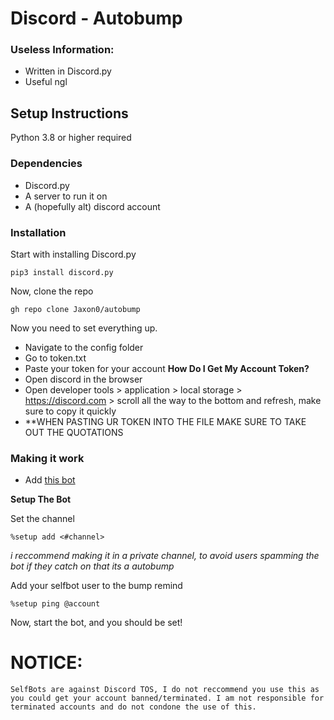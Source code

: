 # Discord - Autobump

### Useless Information:
- Written in Discord.py
- Useful ngl

## Setup Instructions
Python 3.8 or higher required
### Dependencies
- Discord.py
- A server to run it on
- A (hopefully alt) discord account

### Installation

Start with installing Discord.py

```pip3 install discord.py```

Now, clone the repo

```gh repo clone Jaxon0/autobump```

Now you need to set everything up.
- Navigate to the config folder
- Go to token.txt
- Paste your token for your account
**How Do I Get My Account Token?**
- Open discord in the browser
- Open developer tools > application > local storage > https://discord.com > scroll all the way to the bottom and refresh, make sure to copy it quickly
- **WHEN PASTING UR TOKEN INTO THE FILE MAKE SURE TO TAKE OUT THE QUOTATIONS

### Making it work
- Add [this bot](https://discord.com/oauth2/authorize?client_id=735147814878969968&permissions=268696721&scope=applications.commands%20bot)

**Setup The Bot**

Set the channel

```%setup add <#channel>```

*i reccommend making it in a private channel, to avoid users spamming the bot if they catch on that its a autobump*

Add your selfbot user to the bump remind

```%setup ping @account```

Now, start the bot, and you should be set!

# NOTICE:

```
SelfBots are against Discord TOS, I do not reccommend you use this as you could get your account banned/terminated. I am not responsible for terminated accounts and do not condone the use of this.
```
